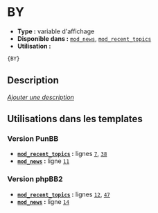 # BY
* __Type :__ variable d'affichage
* __Disponible dans :__ [`mod_news`](../tpl/var/mod_news.md), [`mod_recent_topics`](../tpl/var/mod_recent_topics.md)
* __Utilisation :__

```html
{BY}
```

## Description
[*Ajouter une description*](https://fa-tvars.appspot.com/var/BY)

## Utilisations dans les templates

### Version PunBB
* __[`mod_recent_topics`](../tpl/var/mod_recent_topics.md#readme) :__ lignes [`7`](../tpl/src/punbb/mod_recent_topics.tpl#L7), [`38`](../tpl/src/punbb/mod_recent_topics.tpl#L38)
* __[`mod_news`](../tpl/var/mod_news.md#readme) :__ ligne [`11`](../tpl/src/punbb/mod_news.tpl#L11)

### Version phpBB2
* __[`mod_recent_topics`](../tpl/var/mod_recent_topics.md#readme) :__ lignes [`12`](../tpl/src/subsilver/mod_recent_topics.tpl#L12), [`47`](../tpl/src/subsilver/mod_recent_topics.tpl#L47)
* __[`mod_news`](../tpl/var/mod_news.md#readme) :__ ligne [`14`](../tpl/src/subsilver/mod_news.tpl#L14)